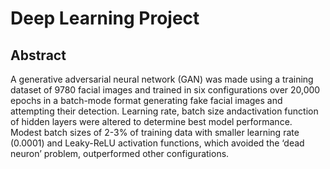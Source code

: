 # Deep Learning Project

## Abstract

A generative adversarial neural network (GAN) was made using a training dataset of 9780 facial images and trained in six configurations over 20,000 epochs in a batch-mode format generating fake facial images and attempting their detection. Learning rate, batch size andactivation function of hidden layers were altered to determine best model performance. Modest batch sizes of 2-3% of training data with smaller learning rate (0.0001) and Leaky-ReLU activation functions, which avoided the ‘dead neuron’ problem, outperformed other configurations.



